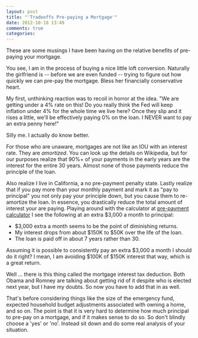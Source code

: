 ```yaml
---
layout: post
title: "'Tradeoffs Pre-paying a Mortgage'"
date: 2012-10-18 13:49
comments: true
categories: 
---
```


These are some musings I have been having on the relative benefits of pre-paying your mortgage. 

You see, I am in the process of buying a nice little loft conversion. Naturally the girlfriend is -- before we are even funded -- trying to figure out how quickly we can pre-pay the mortgage. Bless her financially conservative heart.

My first, unthinking reaction was to recoil in horror at the idea. "We are getting under a 4% rate on this! Do you really think the Fed will keep inflation under 4% for the whole time we live here? Once they slip and it rises a little, we'll be effectively paying 0% on the loan. I NEVER want to pay an extra penny here!"

Silly me. I actually do know better.

For those who are unaware, mortgages are not like an IOU with an interest rate. They are *amortized*. You can look up the details on Wikipedia, but for our purposes realize that 90%+ of your payments in the early years are the interest for the entire 30 years. Almost none of those payments reduce the principle of the loan. 

Also realize I live in California, a no pre-payment penalty state. Lastly realize that if you pay more than your monthly payment and mark it as "pay to principal" you not only pay your principle down, but you cause them to re-amortize the loan. In essence, you drastically reduce the total amount of interest your are paying. Playing around with the calculator at [pre-payment calculator](http://www.bankrate.com/calculators/mortgages/mortgage-loan-payoff-calculator.aspx) I see the following at an extra $3,000 a month to principal:

-  $3,000 extra a month seems to be the point of diminishing returns.
-  My interest drops from about $150K to $50K over the life of the loan.
-  The loan is paid off in about 7 years rather than 30.

Assuming it is possible to consistently pay an extra $3,000 a month I should do it right? I mean, I am avoiding $100K of $150K interest that way, which is a great return.

Well ... there is this thing called the mortgage interest tax deduction. Both Obama and Romney are talking about getting rid of it despite who is elected next year, but I have my doubts. So now you have to add that in as well.

That's before considering things like the size of the emergency fund, expected household budget adjustments associated with owning a home, and so on. The point is that it is very hard to determine how much principal to pre-pay on a mortgage, and if it makes sense to do so. So don't blindly choose a 'yes' or 'no'. Instead sit down and do some real analysis of your situation.


